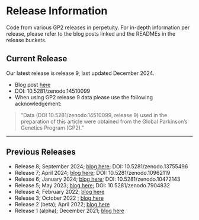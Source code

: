 # Release Information
Code from various GP2 releases in perpetuity. For in-depth information per release, please refer to the blog posts linked and the READMEs in the release buckets.


## Current Release
Our latest release is release 9, last updated December 2024.
* Blog post [here](https://gp2.org/the-components-of-gp2s-9th-data-release/)
* DOI: 10.5281/zenodo.14510099
* When using GP2 release 9 data please use the following acknowledgement:
 > “Data (DOI 10.5281/zenodo.14510099, release 9) used in the preparation of this article were obtained from the Global Parkinson’s Genetics Program (GP2).”


---
## Previous Releases
- Release 8; September 2024; [blog here](https://gp2.org/the-components-of-gp2s-seventh-data-release/); DOI: 10.5281/zenodo.13755496
- Release 7; April 2024; [blog here](https://gp2.org/the-components-of-gp2s-seventh-data-release/); DOI: 10.5281/zenodo.10962119
- Release 6; January 2024; [blog here](https://gp2.org/the-components-of-gp2s-sixth-data-release/); DOI: 10.5281/zenodo.10472143
- Release 5; May 2023; [blog here](https://gp2.org/the-components-of-gp2s-fifth-data-release/); DOI: 10.5281/zenodo.7904832
- Release 4; February 2022; [blog here](https://gp2.org/the-components-of-gp2s-fourth-data-release/)
- Release 3; October 2022 ; [blog here](https://gp2.org/the-components-of-gp2s-third-data-release/)
- Release 2 (beta); April 2022; [blog here](https://gp2.org/the-components-of-gp2s-second-data-release/)
- Release 1 (alpha); December 2021; [blog here](https://gp2.org/the-components-of-gp2-first-data-release/)
